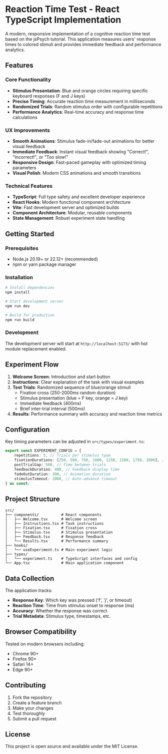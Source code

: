 # Reaction Time Test - React TypeScript Implementation

A modern, responsive implementation of a cognitive reaction time test based on the jsPsych tutorial. This application measures users' response times to colored stimuli and provides immediate feedback and performance analytics.

## Features

### Core Functionality

-   **Stimulus Presentation**: Blue and orange circles requiring specific keyboard responses (F and J keys)
-   **Precise Timing**: Accurate reaction time measurement in milliseconds
-   **Randomized Trials**: Random stimulus order with configurable repetitions
-   **Performance Analytics**: Real-time accuracy and response time calculations

### UX Improvements

-   **Smooth Animations**: Stimulus fade-in/fade-out animations for better visual feedback
-   **Immediate Feedback**: Instant visual feedback showing "Correct!", "Incorrect!", or "Too slow!"
-   **Responsive Design**: Fast-paced gameplay with optimized timing parameters
-   **Visual Polish**: Modern CSS animations and smooth transitions

### Technical Features

-   **TypeScript**: Full type safety and excellent developer experience
-   **React Hooks**: Modern functional component architecture
-   **Vite**: Fast development server and optimized builds
-   **Component Architecture**: Modular, reusable components
-   **State Management**: Robust experiment state handling

## Getting Started

### Prerequisites

-   Node.js 20.19+ or 22.12+ (recommended)
-   npm or yarn package manager

### Installation

```bash
# Install dependencies
npm install

# Start development server
npm run dev

# Build for production
npm run build
```

### Development

The development server will start at `http://localhost:5173/` with hot module replacement enabled.

## Experiment Flow

1. **Welcome Screen**: Introduction and start button
2. **Instructions**: Clear explanation of the task with visual examples
3. **Test Trials**: Randomized sequence of blue/orange stimuli
    - Fixation cross (250-2000ms random duration)
    - Stimulus presentation (blue = F key, orange = J key)
    - Immediate feedback (400ms)
    - Brief inter-trial interval (500ms)
4. **Results**: Performance summary with accuracy and reaction time metrics

## Configuration

Key timing parameters can be adjusted in `src/types/experiment.ts`:

```typescript
export const EXPERIMENT_CONFIG = {
    repetitions: 5, // Trials per stimulus type
    fixationDurations: [250, 500, 750, 1000, 1250, 1500, 1750, 2000], // Random fixation times
    postTrialGap: 500, // Time between trials
    feedbackDuration: 400, // Feedback display time
    fadeOutDuration: 300, // Animation duration
    stimulusTimeout: 2000, // Auto-advance timeout
} as const;
```

## Project Structure

```
src/
├── components/          # React components
│   ├── Welcome.tsx      # Welcome screen
│   ├── Instructions.tsx # Task instructions
│   ├── Fixation.tsx     # Fixation cross
│   ├── Stimulus.tsx     # Stimulus presentation
│   ├── Feedback.tsx     # Response feedback
│   └── Results.tsx      # Performance summary
├── hooks/
│   └── useExperiment.ts # Main experiment logic
├── types/
│   └── experiment.ts    # TypeScript interfaces and config
└── App.tsx              # Main application component
```

## Data Collection

The application tracks:

-   **Response Key**: Which key was pressed ('f', 'j', or timeout)
-   **Reaction Time**: Time from stimulus onset to response (ms)
-   **Accuracy**: Whether the response was correct
-   **Trial Metadata**: Stimulus type, timestamps, etc.

## Browser Compatibility

Tested on modern browsers including:

-   Chrome 90+
-   Firefox 90+
-   Safari 14+
-   Edge 90+

## Contributing

1. Fork the repository
2. Create a feature branch
3. Make your changes
4. Test thoroughly
5. Submit a pull request

## License

This project is open source and available under the MIT License.

